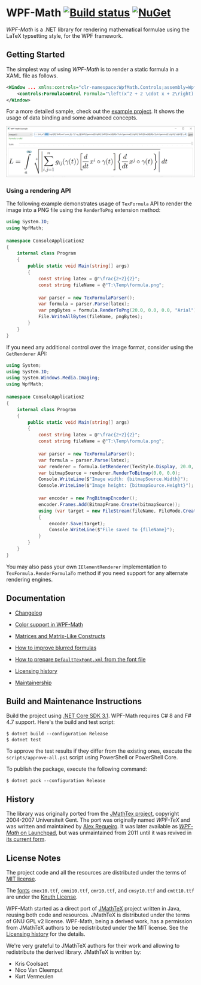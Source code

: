 WPF-Math [![Build status][badge-appveyor]][appveyor] [![NuGet][badge-nuget]][nuget]
========

*WPF-Math* is a .NET library for rendering mathematical formulae using the LaTeX typsetting style, for the WPF framework.

Getting Started
---------------

The simplest way of using *WPF-Math* is to render a static formula in a XAML file as follows.

```xml
<Window ... xmlns:controls="clr-namespace:WpfMath.Controls;assembly=WpfMath">
    <controls:FormulaControl Formula="\left(x^2 + 2 \cdot x + 2\right) = 0" />
</Window>
```

For a more detailed sample, check out the [example project][example]. It shows the usage of data binding and some advanced concepts.

![Screenshot of example project](docs/example-screenshot.png)

### Using a rendering API

The following example demonstrates usage of `TexFormula` API to render the image into a PNG file using the `RenderToPng` extension method:

```csharp
using System.IO;
using WpfMath;

namespace ConsoleApplication2
{
    internal class Program
    {
        public static void Main(string[] args)
        {
            const string latex = @"\frac{2+2}{2}";
            const string fileName = @"T:\Temp\formula.png";

            var parser = new TexFormulaParser();
            var formula = parser.Parse(latex);
            var pngBytes = formula.RenderToPng(20.0, 0.0, 0.0, "Arial");
            File.WriteAllBytes(fileName, pngBytes);
        }
    }
}
```

If you need any additional control over the image format, consider using the `GetRenderer` API:

```csharp
using System;
using System.IO;
using System.Windows.Media.Imaging;
using WpfMath;

namespace ConsoleApplication2
{
    internal class Program
    {
        public static void Main(string[] args)
        {
            const string latex = @"\frac{2+2}{2}";
            const string fileName = @"T:\Temp\formula.png";

            var parser = new TexFormulaParser();
            var formula = parser.Parse(latex);
            var renderer = formula.GetRenderer(TexStyle.Display, 20.0, "Arial");
            var bitmapSource = renderer.RenderToBitmap(0.0, 0.0);
            Console.WriteLine($"Image width: {bitmapSource.Width}");
            Console.WriteLine($"Image height: {bitmapSource.Height}");

            var encoder = new PngBitmapEncoder();
            encoder.Frames.Add(BitmapFrame.Create(bitmapSource));
            using (var target = new FileStream(fileName, FileMode.Create))
            {
                encoder.Save(target);
                Console.WriteLine($"File saved to {fileName}");
            }
        }
    }
}
```

You may also pass your own `IElementRenderer` implementation to `TexFormula.RenderFormulaTo` method if you need support for any alternate rendering engines.

Documentation
-------------

- [Changelog][docs.changelog]

- [Color support in WPF-Math][docs-colors]
- [Matrices and Matrix-Like Constructs][docs-matrices]
- [How to improve blurred formulas][docs-blurred-text-issue]

- [How to prepare `DefaultTexFont.xml` from the font file][docs-prepare-font]

- [Licensing history][docs-licensing-history]

- [Maintainership][docs.maintainership]

Build and Maintenance Instructions
----------------------------------

Build the project using [.NET Core SDK 3.1][dotnet-core-sdk]. WPF-Math requires C# 8 and F# 4.7 support. Here's the build and test script:

```console
$ dotnet build --configuration Release
$ dotnet test
```

To approve the test results if they differ from the existing ones, execute the `scripts/approve-all.ps1` script using PowerShell or PowerShell Core.

To publish the package, execute the following command:

```console
$ dotnet pack --configuration Release
```

History
-------

The library was originally ported from the [JMathTex project][jmathtex], copyright 2004-2007 Universiteit Gent. The port was originally named *WPF-TeX* and was written and maintained by [Alex Regueiro][alex-regueiro]. It was later available as [*WPF-Math* on Launchpad][launchpad], but was unmaintained from 2011 until it was revived in [its current form][github].

License Notes
-------------

The project code and all the resources are distributed under the terms of [MIT license][license].

The [fonts][] `cmex10.ttf`, `cmmi10.ttf`, `cmr10.ttf`, and `cmsy10.ttf` and `cmtt10.ttf` are under the [Knuth License][knuth-license].

WPF-Math started as a direct port of [JMathTeX][jmathtex] project written in Java, reusing both code and resources. JMathTeX is distributed under the terms of GNU GPL v2 license. WPF-Math, being a derived work, has a permission from JMathTeX authors to be redistributed under the MIT license. See the [Licensing history][docs-licensing-history] for the details.

We're very grateful to JMathTeX authors for their work and allowing to redistribute the derived library. JMathTeX is written by:
- Kris Coolsaet
- Nico Van Cleemput
- Kurt Vermeulen

[docs-blurred-text-issue]: docs/blurred-text-issue.md
[docs-colors]: docs/colors.md
[docs-licensing-history]: docs/licensing-history.md
[docs-matrices]: docs/matrices.md
[docs-prepare-font]: docs/prepare-font.md
[docs.changelog]: ./CHANGELOG.md
[docs.maintainership]: ./MAINTAINERSHIP.md
[example]: src/WpfMath.Example/
[fonts]: src/WpfMath/Fonts/
[license]: LICENSE.md

[alex-regueiro]: https://github.com/alexreg
[appveyor]: https://ci.appveyor.com/project/ForNeVeR/wpf-math/branch/master
[dotnet-core-sdk]: https://dotnet.microsoft.com/download
[github]: https://github.com/ForNeVeR/wpf-math
[jmathtex]: http://jmathtex.sourceforge.net/
[knuth-license]: http://ctan.org/license/knuth
[launchpad]: https://launchpad.net/wpf-math
[msbuild]: https://github.com/Microsoft/msbuild
[nuget]: https://www.nuget.org/packages/WpfMath/

[badge-appveyor]: https://ci.appveyor.com/api/projects/status/b26m3rpfcgb91gdg/branch/master?svg=true
[badge-nuget]: https://img.shields.io/nuget/v/WpfMath.svg

